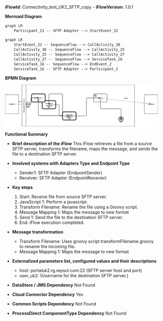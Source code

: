 **iFlowId**: Connectivity_test_UK2_SFTP_copy - **iFlowVersion**: 1.0.1

**Mermaid Diagram**
```mermaid
graph LR
    Participant_21 -- SFTP Adapter --> StartEvent_22
```

```mermaid
graph LR
    StartEvent_22 -- SequenceFlow --> CallActivity_30
    CallActivity_30 -- SequenceFlow --> CallActivity_25
    CallActivity_25 -- SequenceFlow --> CallActivity_27
    CallActivity_27 -- SequenceFlow --> ServiceTask_16
    ServiceTask_16 -- SequenceFlow --> EndEvent_2
    ServiceTask_16 -- SFTP Adapter --> Participant_2
```
**BPMN Diagram**

![BPMN Diagram](./Connectivity_test_UK2_SFTP_copy-1.0.1.png "BPMN Diagram")

**Functional Summary**
- **Brief description of the iFlow**
This iFlow retrieves a file from a source SFTP server, transforms the filename, maps the message, and sends the file to a destination SFTP server.

- **Involved systems with Adapters Type and Endpoint Type**
    - Sender1: SFTP Adapter (EndpointSender)
    - Receiver: SFTP Adapter (EndpointRecevier)

- **Key steps**
    1.  Start: Receive file from source SFTP server.
    2.  JavaScript 1: Perform a javascript.
    3.  Transform Filename: Rename the file using a Groovy script.
    4.  Message Mapping 1: Maps the message to new format
    5.  Send 1: Send the file to the destination SFTP server.
    6.  End: iFlow execution completed.

- **Message transformation**
    - Transform Filename: Uses groovy script transformFilename.groovy to rename the incoming file.
    - Message Mapping 1: Maps the message to new format

- **Externalized parameters list, configured values and their descriptions**
    - host: portaluk2.rg.repsol.com:22 (SFTP server host and port)
    - user_uk2:  (Username for the destination SFTP server.)

- **DataStore / JMS Dependency**
Not Found

- **Cloud Connector Dependency**
Yes

- **Common Scripts Dependency**
Not Found

- **ProcessDirect ComponentType Dependency**
Not Found